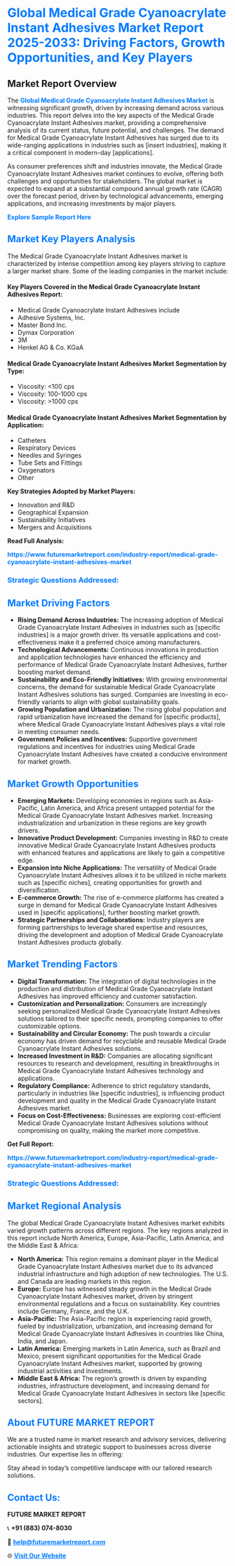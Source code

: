 <h1 style="color: #007BFF;">Global Medical Grade Cyanoacrylate Instant Adhesives Market Report 2025-2033: Driving Factors, Growth Opportunities, and Key Players</h1>

<section id="overview">
<h2>Market Report Overview</h2>
<p>The <a href="https://www.futuremarketreport.com/industry-report/medical-grade-cyanoacrylate-instant-adhesives-market" style="color: #007BFF; text-decoration: none;"><strong>Global Medical Grade Cyanoacrylate Instant Adhesives Market</strong></a> is witnessing significant growth, driven by increasing demand across various industries. This report delves into the key aspects of the Medical Grade Cyanoacrylate Instant Adhesives market, providing a comprehensive analysis of its current status, future potential, and challenges. The demand for Medical Grade Cyanoacrylate Instant Adhesives has surged due to its wide-ranging applications in industries such as [insert industries], making it a critical component in modern-day [applications].</p>
<p>As consumer preferences shift and industries innovate, the Medical Grade Cyanoacrylate Instant Adhesives market continues to evolve, offering both challenges and opportunities for stakeholders. The global market is expected to expand at a substantial compound annual growth rate (CAGR) over the forecast period, driven by technological advancements, emerging applications, and increasing investments by major players.</p>
</section>

<section id="overview">
<p><a href="https://www.futuremarketreport.com/request-sample/reportId=98800" style="color: #007BFF; text-decoration: none;"><strong>Explore Sample Report Here</strong></a></p>
</section>

<section id="key-players">
<h2 style="color: #007BFF;">Market Key Players Analysis</h2>
<p>The Medical Grade Cyanoacrylate Instant Adhesives market is characterized by intense competition among key players striving to capture a larger market share. Some of the leading companies in the market include:</p>
<h4>Key Players Covered in the Medical Grade Cyanoacrylate Instant Adhesives Report:</h4>
<ul><li>Medical Grade Cyanoacrylate Instant Adhesives include</li><li>Adhesive Systems, Inc.</li><li>Master Bond Inc.</li><li>Dymax Corporation</li><li>3M</li><li>Henkel AG &amp; Co. KGaA</li></ul>
<h4>Medical Grade Cyanoacrylate Instant Adhesives Market Segmentation by Type:</h4>
<ul><li>Viscosity: &lt;100 cps</li><li>Viscosity: 100-1000 cps</li><li>Viscosity: &gt;1000 cps</li></ul>

<h4>Medical Grade Cyanoacrylate Instant Adhesives Market Segmentation by Application:</h4>
<ul><li>Catheters</li><li>Respiratory Devices</li><li>Needles and Syringes</li><li>Tube Sets and Fittings</li><li>Oxygenators</li><li>Other</li></ul>
<p><strong>Key Strategies Adopted by Market Players:</strong></p>
<ul>
<li>Innovation and R&D</li>
<li>Geographical Expansion</li>
<li>Sustainability Initiatives</li>
<li>Mergers and Acquisitions</li>
</ul>
</section>

<section>
<p><strong>Read Full Analysis: </strong></p><a href="https://www.futuremarketreport.com/industry-report/medical-grade-cyanoacrylate-instant-adhesives-market" style="color: #007BFF; text-decoration: none;"><strong>https://www.futuremarketreport.com/industry-report/medical-grade-cyanoacrylate-instant-adhesives-market</strong></a>
<h3 style="color: #007BFF;">Strategic Questions Addressed:</h3>
</section>

<section id="driving-factors">
<h2 style="color: #007BFF;">Market Driving Factors</h2>
<ul>
<li><strong>Rising Demand Across Industries:</strong> The increasing adoption of Medical Grade Cyanoacrylate Instant Adhesives in industries such as [specific industries] is a major growth driver. Its versatile applications and cost-effectiveness make it a preferred choice among manufacturers.</li>
<li><strong>Technological Advancements:</strong> Continuous innovations in production and application technologies have enhanced the efficiency and performance of Medical Grade Cyanoacrylate Instant Adhesives, further boosting market demand.</li>
<li><strong>Sustainability and Eco-Friendly Initiatives:</strong> With growing environmental concerns, the demand for sustainable Medical Grade Cyanoacrylate Instant Adhesives solutions has surged. Companies are investing in eco-friendly variants to align with global sustainability goals.</li>
<li><strong>Growing Population and Urbanization:</strong> The rising global population and rapid urbanization have increased the demand for [specific products], where Medical Grade Cyanoacrylate Instant Adhesives plays a vital role in meeting consumer needs.</li>
<li><strong>Government Policies and Incentives:</strong> Supportive government regulations and incentives for industries using Medical Grade Cyanoacrylate Instant Adhesives have created a conducive environment for market growth.</li>
</ul>
</section>

<section id="growth-opportunities">
<h2 style="color: #007BFF;">Market Growth Opportunities</h2>
<ul>
<li><strong>Emerging Markets:</strong> Developing economies in regions such as Asia-Pacific, Latin America, and Africa present untapped potential for the Medical Grade Cyanoacrylate Instant Adhesives market. Increasing industrialization and urbanization in these regions are key growth drivers.</li>
<li><strong>Innovative Product Development:</strong> Companies investing in R&D to create innovative Medical Grade Cyanoacrylate Instant Adhesives products with enhanced features and applications are likely to gain a competitive edge.</li>
<li><strong>Expansion into Niche Applications:</strong> The versatility of Medical Grade Cyanoacrylate Instant Adhesives allows it to be utilized in niche markets such as [specific niches], creating opportunities for growth and diversification.</li>
<li><strong>E-commerce Growth:</strong> The rise of e-commerce platforms has created a surge in demand for Medical Grade Cyanoacrylate Instant Adhesives used in [specific applications], further boosting market growth.</li>
<li><strong>Strategic Partnerships and Collaborations:</strong> Industry players are forming partnerships to leverage shared expertise and resources, driving the development and adoption of Medical Grade Cyanoacrylate Instant Adhesives products globally.</li>
</ul>
</section>

<section id="trending-factors">
<h2 style="color: #007BFF;">Market Trending Factors</h2>
<ul>
<li><strong>Digital Transformation:</strong> The integration of digital technologies in the production and distribution of Medical Grade Cyanoacrylate Instant Adhesives has improved efficiency and customer satisfaction.</li>
<li><strong>Customization and Personalization:</strong> Consumers are increasingly seeking personalized Medical Grade Cyanoacrylate Instant Adhesives solutions tailored to their specific needs, prompting companies to offer customizable options.</li>
<li><strong>Sustainability and Circular Economy:</strong> The push towards a circular economy has driven demand for recyclable and reusable Medical Grade Cyanoacrylate Instant Adhesives solutions.</li>
<li><strong>Increased Investment in R&D:</strong> Companies are allocating significant resources to research and development, resulting in breakthroughs in Medical Grade Cyanoacrylate Instant Adhesives technology and applications.</li>
<li><strong>Regulatory Compliance:</strong> Adherence to strict regulatory standards, particularly in industries like [specific industries], is influencing product development and quality in the Medical Grade Cyanoacrylate Instant Adhesives market.</li>
<li><strong>Focus on Cost-Effectiveness:</strong> Businesses are exploring cost-efficient Medical Grade Cyanoacrylate Instant Adhesives solutions without compromising on quality, making the market more competitive.</li>
</ul>
</section>

<section>
<p><strong>Get Full Report: </strong></p><a href="https://www.futuremarketreport.com/industry-report/medical-grade-cyanoacrylate-instant-adhesives-market" style="color: #007BFF; text-decoration: none;"><strong>https://www.futuremarketreport.com/industry-report/medical-grade-cyanoacrylate-instant-adhesives-market</strong></a>
<h3 style="color: #007BFF;">Strategic Questions Addressed:</h3>
</section>


<section id="regional-analysis">
<h2 style="color: #007BFF;">Market Regional Analysis</h2>
<p>The global Medical Grade Cyanoacrylate Instant Adhesives market exhibits varied growth patterns across different regions. The key regions analyzed in this report include North America, Europe, Asia-Pacific, Latin America, and the Middle East & Africa:</p>
<ul>
<li><strong>North America:</strong> This region remains a dominant player in the Medical Grade Cyanoacrylate Instant Adhesives market due to its advanced industrial infrastructure and high adoption of new technologies. The U.S. and Canada are leading markets in this region.</li>
<li><strong>Europe:</strong> Europe has witnessed steady growth in the Medical Grade Cyanoacrylate Instant Adhesives market, driven by stringent environmental regulations and a focus on sustainability. Key countries include Germany, France, and the U.K.</li>
<li><strong>Asia-Pacific:</strong> The Asia-Pacific region is experiencing rapid growth, fueled by industrialization, urbanization, and increasing demand for Medical Grade Cyanoacrylate Instant Adhesives in countries like China, India, and Japan.</li>
<li><strong>Latin America:</strong> Emerging markets in Latin America, such as Brazil and Mexico, present significant opportunities for the Medical Grade Cyanoacrylate Instant Adhesives market, supported by growing industrial activities and investments.</li>
<li><strong>Middle East & Africa:</strong> The region’s growth is driven by expanding industries, infrastructure development, and increasing demand for Medical Grade Cyanoacrylate Instant Adhesives in sectors like [specific sectors].</li>
</ul>
</section>

<footer>
<h2 style="color: #007BFF;">About FUTURE MARKET REPORT</h2>
<p>We are a trusted name in market research and advisory services, delivering actionable insights and strategic support to businesses across diverse industries. Our expertise lies in offering:</p>

<p>Stay ahead in today’s competitive landscape with our tailored research solutions.</p>

<h2 style="color: #007BFF;">Contact Us:</h2>
<p><strong>FUTURE MARKET REPORT</strong></p>
<p>📞 <strong>+91 (883) 074-8030</strong></p>
<p>📧 <strong><a href="mailto:help@futuremarketreport.com" style="color: #007BFF;">help@futuremarketreport.com</a></strong></p>
<p>🌐 <strong><a href="https://www.futuremarketreport.com/" style="color: #007BFF;">Visit Our Website</a></strong></p>
</footer>